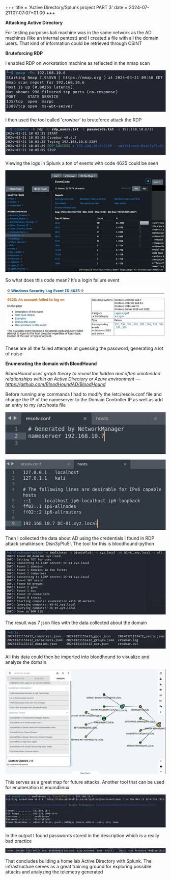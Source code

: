 +++
title = 'Active Directory/Splunk project PART 3'
date = 2024-07-21T07:07:07+01:00
+++

**Attacking Active Directory**

For testing purposes kali machine was in the same network as the AD machines (like an internal pentest) and I created a file with all the domain users. That kind of information could be retrieved through OSINT

**Bruteforcing RDP**

I enabled RDP on workstation machine as reflected in the nmap scan

![alt](images/img1.png)

I then used the tool called 'crowbar' to bruteforce attack the RDP

![alt](images/img2.png)

Viewing the logs in Splunk a ton of events with code 4625 could be seen

![alt](images/img3.png)

So what does this code mean? It’s a login failure event

![alt](images/img4.png)

These are all the failed attempts at guessing the password, generating a lot of noise

**Enumerating the domain with BloodHound**

*BloodHound uses graph theory to reveal the hidden and often unintended relationships within an Active Directory or Azure environment — https://github.com/BloodHoundAD/BloodHound*

Before running any commands I had to modify the /etc/resolv.conf file and change the IP of the nameserver to the Domain Controller IP as well as add an entry to my /etc/hosts file

![alt](images/img5.png)

![alt](images/img6.png)

Then I collected the data about AD using the credentials I found in RDP attack smalkinson: Disn3yPlu5!. The tool for this is bloodhound-python

![alt](images/img7.png)

The result was 7 json files with the data collected about the domain

![alt](images/img8.png)

All this data could then be imported into bloodhound to visualize and analyze the domain

![alt](images/img9.png)

This serves as a great map for future attacks. Another tool that can be used for enumeration is enum4linux

![alt](images/img10.png)

In the output I found passwords stored in the description which is a really bad practice

![alt](images/img11.png)

That concludes building a home lab Active Directory with Splunk. The infrastructure serves as a great training ground for exploring possible attacks and analyzing the telemetry generated